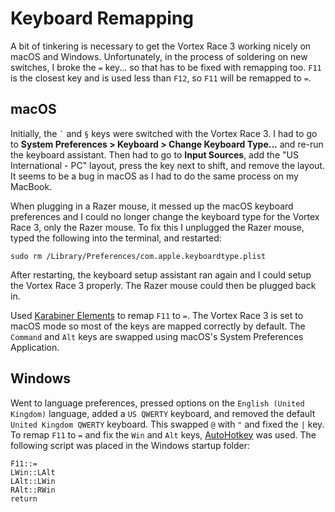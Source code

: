 # Keyboard Remapping

A bit of tinkering is necessary to get the Vortex Race 3 working nicely on macOS and Windows. Unfortunately,
in the process of soldering on new switches, I broke the `=` key... so that has to be fixed with remapping
too. `F11` is the closest key and is used less than `F12`, so `F11` will be remapped to `=`.

## macOS

Initially, the ``` ` ``` and `§` keys were switched with the Vortex Race 3. I had to go to **System Preferences > Keyboard > Change Keyboard Type...** and re-run the keyboard assistant. Then had to go to **Input Sources**, add the "US International - PC" layout, press the key next to shift, and remove the layout. It seems to be a bug in macOS as I had to do the same process on my MacBook.

When plugging in a Razer mouse, it messed up the macOS keyboard preferences and I could no longer change the keyboard type for the Vortex Race 3, only the Razer mouse. To fix this I unplugged the Razer mouse, typed the following into the terminal, and restarted:

```
sudo rm /Library/Preferences/com.apple.keyboardtype.plist
```

After restarting, the keyboard setup assistant ran again and I could setup the Vortex Race 3 properly. The Razer mouse could then be plugged back in.

Used [Karabiner Elements](https://karabiner-elements.pqrs.org/) to remap `F11` to `=`. The Vortex Race
3 is set to macOS mode so most of the keys are mapped correctly by default. The `Command` and `Alt` keys
are swapped using macOS's System Preferences Application.

## Windows

Went to language preferences, pressed options on the `English (United Kingdom)` language, added a `US QWERTY`
keyboard, and removed the default `United Kingdom QWERTY` keyboard. This swapped `@` with `"` and fixed the `|`
key. To remap `F11` to `=` and fix the `Win` and `Alt` keys, [AutoHotkey](https://www.autohotkey.com/) was
used. The following script was placed in the Windows startup folder:

```
F11::=
LWin::LAlt
LAlt::LWin
RAlt::RWin
return
```

